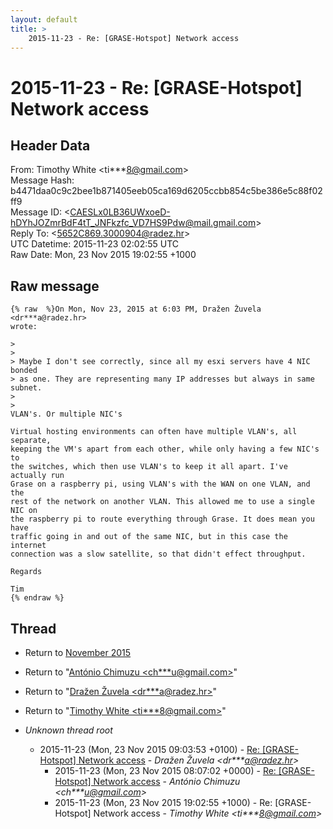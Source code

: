 ```yaml
---
layout: default
title: >
    2015-11-23 - Re: [GRASE-Hotspot] Network access
---
```


# 2015-11-23 - Re: [GRASE-Hotspot] Network access

## Header Data

From: Timothy White \<ti***8@gmail.com\><br>
Message Hash: b4471daa0c9c2bee1b871405eeb05ca169d6205ccbb854c5be386e5c88f02ff9<br>
Message ID: \<CAESLx0LB36UWxoeD-hDYhJOZmrBdF4tT_JNFkzfc_VD7HS9Pdw@mail.gmail.com\><br>
Reply To: \<5652C869.3000904@radez.hr\><br>
UTC Datetime: 2015-11-23 02:02:55 UTC<br>
Raw Date: Mon, 23 Nov 2015 19:02:55 +1000<br>

## Raw message

```
{% raw  %}On Mon, Nov 23, 2015 at 6:03 PM, Dražen Žuvela <dr***a@radez.hr>
wrote:

>
>
> Maybe I don't see correctly, since all my esxi servers have 4 NIC bonded
> as one. They are representing many IP addresses but always in same subnet.
>
>
VLAN's. Or multiple NIC's

Virtual hosting environments can often have multiple VLAN's, all separate,
keeping the VM's apart from each other, while only having a few NIC's to
the switches, which then use VLAN's to keep it all apart. I've actually run
Grase on a raspberry pi, using VLAN's with the WAN on one VLAN, and the
rest of the network on another VLAN. This allowed me to use a single NIC on
the raspberry pi to route everything through Grase. It does mean you have
traffic going in and out of the same NIC, but in this case the internet
connection was a slow satellite, so that didn't effect throughput.

Regards

Tim
{% endraw %}
```

## Thread

+ Return to [November 2015](/archive/2015/11)

+ Return to "[António Chimuzu <ch***u<span>@</span>gmail.com>](/authors/ch___u_at_gmail_com)"
+ Return to "[Dražen Žuvela <dr***a<span>@</span>radez.hr>](/authors/dr___a_at_radez_hr)"
+ Return to "[Timothy White <ti***8<span>@</span>gmail.com>](/authors/ti___8_at_gmail_com)"

+ _Unknown thread root_
  + 2015-11-23 (Mon, 23 Nov 2015 09:03:53 +0100) - [Re: [GRASE-Hotspot] Network access](/archive/2015/11/33a15b6f18cb6a10ee7c003796a9d954d5f8d84ef6c01e2607390a3496011bf3) - _Dražen Žuvela \<dr***a@radez.hr\>_
    + 2015-11-23 (Mon, 23 Nov 2015 08:07:02 +0000) - [Re: [GRASE-Hotspot] Network access](/archive/2015/11/fd3d21c8ab091675519a14fd9635327365c2c1f9d75fe4627bb682779261fb14) - _António Chimuzu \<ch***u@gmail.com\>_
    + 2015-11-23 (Mon, 23 Nov 2015 19:02:55 +1000) - Re: [GRASE-Hotspot] Network access - _Timothy White \<ti***8@gmail.com\>_

